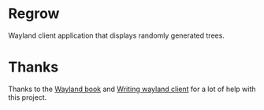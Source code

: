 # Regrow
Wayland client application that displays randomly generated trees.
# Thanks
Thanks to the <a href="https://wayland-book.com/">Wayland book</a> and <a href="https://bugaevc.gitbooks.io/writing-wayland-clients/content/">Writing wayland client</a> for a lot of help with this project.
